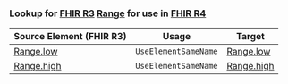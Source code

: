 ### Lookup for [FHIR R3](https://hl7.org/fhir/STU3/) [Range](https://hl7.org/fhir/STU3/Range.html) for use in [FHIR R4](https://hl7.org/fhir/R4/)

| Source Element (FHIR R3) | Usage | Target |
| -------------- | ----- | ------ |
| [Range.low](https://hl7.org/fhir/STU3/Range.html#resource) | `UseElementSameName` | [Range.low](https://hl7.org/fhir/R4/Range.html#resource) |
| [Range.high](https://hl7.org/fhir/STU3/Range.html#resource) | `UseElementSameName` | [Range.high](https://hl7.org/fhir/R4/Range.html#resource) |
